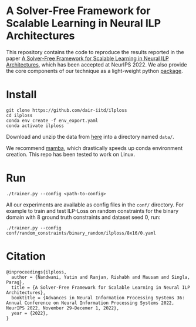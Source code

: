 # A Solver-Free Framework for Scalable Learning in Neural ILP Architectures

This repository contains the code to reproduce the results reported in the paper [A Solver-Free Framework for Scalable Learning in Neural ILP Architectures][paper], which has been accepted at NeurIPS 2022. We also provide the core components of our technique as a light-weight python [package][package].

# Install

```
git clone https://github.com/dair-iitd/ilploss
cd ilploss
conda env create -f env_export.yaml
conda activate ilploss
```

Download and unzip the data from [here](https://drive.google.com/drive/folders/1I_KdlIkdsfn8E_OekMhRH8cnb0ZnXJpz) <!-- [here](https://drive.google.com/file/d/1jP80OhGPCbkYudhvC1EjOZXtipgNgFYL/view?usp=sharing) --> into a directory named `data/`.

We recommend [mamba](https://github.com/mamba-org/mamba), which drastically speeds up conda environment creation. This repo has been tested to work on Linux.

# Run

```
./trainer.py --config <path-to-config>
```

All our experiments are available as config files in the `conf/` directory. For example to train and test ILP-Loss on random constraints for the binary domain with 8 ground truth constraints and dataset seed 0, run:

```
./trainer.py --config conf/random_constraints/binary_random/ilploss/8x16/0.yaml
```


<!-- 
Similarly, for CombOptNet, run:

```
./trainer.py --config conf/binary_random/comboptnet/8x16/0.yaml
./trainer.py --config conf/binary_random/comboptnet/test/8x16/0.yaml
```
__[TODO: add instructions for neural baselines]__ -->

# Citation

```
@inproceedings{ilploss,
  author = {Nandwani, Yatin and Ranjan, Rishabh and Mausam and Singla, Parag},
  title = {A Solver-Free Framework for Scalable Learning in Neural ILP Architectures},
  booktitle = {Advances in Neural Information Processing Systems 36: Annual Conference on Neural Information Processing Systems 2022, NeurIPS 2022, November 29-Decemer 1, 2022},
  year = {2022},
}
```


[paper]: https://arxiv.org/abs/2210.09082
[package]: https://github.com/rishabh-ranjan/ilploss
